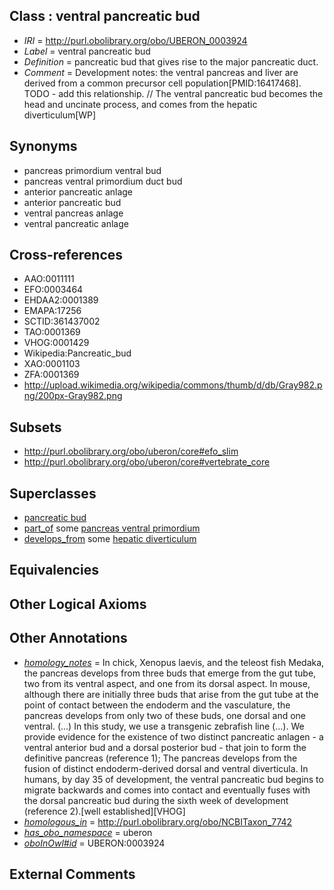 
## Class : ventral pancreatic bud

 * *IRI* = http://purl.obolibrary.org/obo/UBERON_0003924
 * *Label* = ventral pancreatic bud
 * *Definition* = pancreatic bud that gives rise to the major pancreatic duct.
 * *Comment* = Development notes: the ventral pancreas and liver are derived from a common precursor cell population[PMID:16417468]. TODO - add this relationship. // The ventral pancreatic bud becomes the head and uncinate process, and comes from the hepatic diverticulum[WP]

## Synonyms

 * pancreas primordium ventral bud
 * pancreas ventral primordium duct bud
 * anterior pancreatic anlage
 * anterior pancreatic bud
 * ventral pancreas anlage
 * ventral pancreatic anlage

## Cross-references

 * AAO:0011111
 * EFO:0003464
 * EHDAA2:0001389
 * EMAPA:17256
 * SCTID:361437002
 * TAO:0001369
 * VHOG:0001429
 * Wikipedia:Pancreatic_bud
 * XAO:0001103
 * ZFA:0001369
 * http://upload.wikimedia.org/wikipedia/commons/thumb/d/db/Gray982.png/200px-Gray982.png

## Subsets

 * http://purl.obolibrary.org/obo/uberon/core#efo_slim
 * http://purl.obolibrary.org/obo/uberon/core#vertebrate_core

## Superclasses

 * [pancreatic bud](../../UBERON/22/UBERON_0003922.md)
 * [part_of](../../BFO/50/BFO_0000050.md) some [pancreas ventral primordium](../../UBERON/76/UBERON_0010376.md)
 * [develops_from](../../RO/02/RO_0002202.md) some [hepatic diverticulum](../../UBERON/35/UBERON_0008835.md)

## Equivalencies


## Other Logical Axioms


## Other Annotations

 * *[homology_notes](../../UBPROP/03/UBPROP_0000003.md)* = In chick, Xenopus laevis, and the teleost fish Medaka, the pancreas develops from three buds that emerge from the gut tube, two from its ventral aspect, and one from its dorsal aspect. In mouse, although there are initially three buds that arise from the gut tube at the point of contact between the endoderm and the vasculature, the pancreas develops from only two of these buds, one dorsal and one ventral. (...) In this study, we use a transgenic zebrafish line (...). We provide evidence for the existence of two distinct pancreatic anlagen - a ventral anterior bud and a dorsal posterior bud - that join to form the definitive pancreas (reference 1); The pancreas develops from the fusion of distinct endoderm-derived dorsal and ventral diverticula. In humans, by day 35 of development, the ventral pancreatic bud begins to migrate backwards and comes into contact and eventually fuses with the dorsal pancreatic bud during the sixth week of development (reference 2).[well established][VHOG]
 * *[homologous_in](../../core#homologous/in/core#homologous_in.md)* = http://purl.obolibrary.org/obo/NCBITaxon_7742
 * *[has_obo_namespace](../../ce/oboInOwl#hasOBONamespace.md)* = uberon
 * *[oboInOwl#id](../../id/oboInOwl#id.md)* = UBERON:0003924

## External Comments

